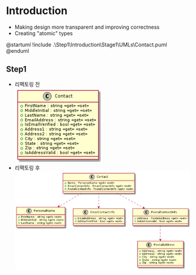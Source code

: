 # Introduction
- Making design more transparent and improving correctness
- Creating "atomic" types

@startuml
!include .\\Step1\\Introduction\\Stage1\\UMLs\\Contact.puml
@enduml

## Step1
- 리팩토링 전  
  ![Class Diagram](./Step1/Introduction/Stage1/UMLs/include.png)  
- 리팩토링 후  
  ![Class Diagram](./Step1/Introduction/Stage2/UMLs/include.png)  

                                                                                               
